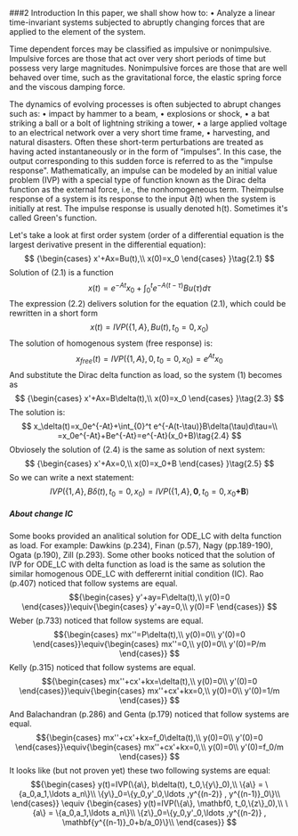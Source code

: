 ###2 Introduction
In this paper, we shall show how to:
• Analyze a linear time-invariant systems subjected to abruptly changing forces that are applied to the element of the system.

Time dependent forces may be classified as impulsive or nonimpulsive. Impulsive forces are those that act over very short periods of time but possess very large magnitudes. Nonimpulsive forces are those that are well behaved over time, such as the gravitational force, the elastic spring force and the viscous damping force.

The dynamics of evolving processes is often subjected to abrupt changes such
as:
• impact by hammer to a beam,
• explosions or shock,
• a bat striking a ball or a bolt of lightning striking a tower,
• a large applied voltage to an electrical network over a very short time frame,
• harvesting, and natural disasters.
Often these short-term perturbations are treated as having acted instantaneously or in the form of “impulses”. In this case, the output corresponding to this sudden force is referred to as the "impulse response". Mathematically, an impulse can be modeled by an initial value problem (IVP) with a special type of function known as the Dirac delta function as the external force, i.e., the nonhomogeneous term. Theimpulse response of a system is its response to the input ∂(t) when the system is initially at rest. The impulse response is usually denoted h(t). Sometimes it's called Green's function.

Let's take a look at first order system
(order of a differential equation is the largest derivative present in the differential equation):
$$
{\begin{cases}
x'+Ax=Bu(t),\\
x(0)=x_0
\end{cases}
}\tag{2.1}
$$
Solution of (2.1) is a function
$$
{
x(t)=e^{-At}x_0+\int_{0}^t e^{-A(t-\tau)}Bu(\tau)d\tau
}\tag{2.2}
$$
The expression (2.2) delivers solution for the equation (2.1), which could be rewritten in a short form
$$
x(t)=IVP\left(\{1,A\},Bu(t),t_0=0,x_0\right)
$$
The solution of homogenous system (free response) is:
$$
x_{free}(t)=IVP\left(\{1,A\},0,t_0=0,x_0\right)=e^{At}x_0
$$
And substitute the Dirac delta function as load, so the system (1) becomes as
$$
{\begin{cases}
x'+Ax=B\delta(t),\\
x(0)=x_0
\end{cases}
}\tag{2.3}
$$
The solution is:
$$
x_\delta(t)=x_0e^{-At}+\int_{0}^t e^{-A(t-\tau)}B\delta(\tau)d\tau=\\
=x_0e^{-At}+Be^{-At}=e^{-At}(x_0+B)\tag{2.4}
$$
Obviosely the solution of (2.4) is the same as solution of next system:
$$
{\begin{cases}
x'+Ax=0,\\
x(0)=x_0+B
\end{cases}
}\tag{2.5}
$$
So we can write a next statement:
$$
IVP\left(\{1,A\},B\delta(t),t_0=0,x_0\right)=IVP\left(\{1,A\},\mathbf0,t_0=0,x_0\mathbf{+B}\right)
$$
##### About change IC
Some books provided an analitical solution for ODE_LC with delta function as load. For example: Dawkins (p.234), Finan (p.57), Nagy (pp.189-190), Ogata (p.190), Zill (p.293).
Some other books noticed that the solution of IVP for ODE_LC with delta function as load is the same as solution the similar homogenous ODE_LC with defferernt initial condition (IC).
Rao (p.407) noticed that follow systems are equal.
$${\begin{cases}
y'+ay=F\delta(t),\\
y(0)=0
\end{cases}}\equiv{\begin{cases}
y'+ay=0,\\
y(0)=F
\end{cases}}
$$
Weber (p.733) noticed that follow systems are equal.
$${\begin{cases}
mx''=P\delta(t),\\
y(0)=0\\
y'(0)=0
\end{cases}}\equiv{\begin{cases}
mx''=0,\\
y(0)=0\\
y'(0)=P/m
\end{cases}}
$$
Kelly (p.315) noticed that follow systems are equal.
$${\begin{cases}
mx''+cx'+kx=\delta(t),\\
y(0)=0\\
y'(0)=0
\end{cases}}\equiv{\begin{cases}
mx''+cx'+kx=0,\\
y(0)=0\\
y'(0)=1/m
\end{cases}}
$$
And Balachandran (p.286) and Genta (p.179) noticed that follow systems are equal.
$${\begin{cases}
mx''+cx'+kx=f_0\delta(t),\\
y(0)=0\\
y'(0)=0
\end{cases}}\equiv{\begin{cases}
mx''+cx'+kx=0,\\
y(0)=0\\
y'(0)=f_0/m
\end{cases}}
$$
It looks like (but not proven yet) these two following systems are equal:
$${\begin{cases}
    y(t)=IVP(\{a\}, b\delta(t), t_0,\{y\}_0),\\
    \{a\} = \{a_0,a_1,\ldots a_n\}\\
    \{y\}_0=\{y_0,y'_0,\ldots ,y^{(n-2)} , y^{(n-1)}_0\}\\
\end{cases}}
\equiv
{\begin{cases}
    y(t)=IVP(\{a\}, \mathbf0, t_0,\{z\}_0),\\
    \{a\} = \{a_0,a_1,\ldots a_n\}\\
    \{z\}_0=\{y_0,y'_0,\ldots ,y^{(n-2)} , \mathbf{y^{(n-1)}_0+b/a_0}\}\\
\end{cases}}
$$






